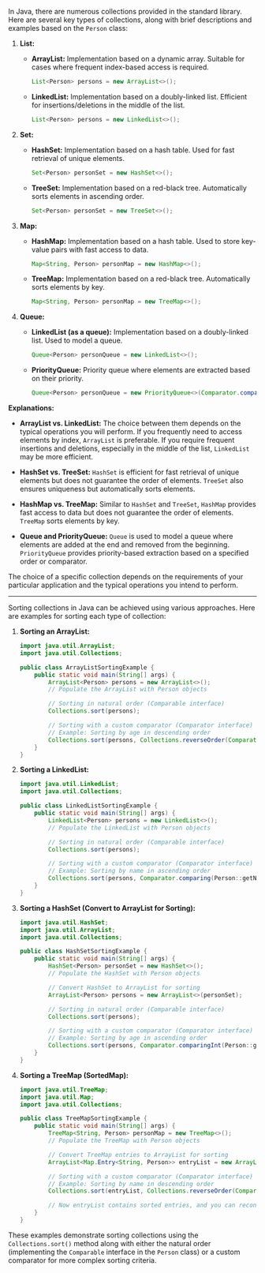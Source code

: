In Java, there are numerous collections provided in the standard library. 
Here are several key types of collections, along with brief descriptions and examples based on the `Person` class:

1. **List:**
   - **ArrayList:** Implementation based on a dynamic array. Suitable for cases where frequent index-based access is required.
     ```java
     List<Person> persons = new ArrayList<>();
     ```

   - **LinkedList:** Implementation based on a doubly-linked list. Efficient for insertions/deletions in the middle of the list.
     ```java
     List<Person> persons = new LinkedList<>();
     ```

2. **Set:**
   - **HashSet:** Implementation based on a hash table. Used for fast retrieval of unique elements.
     ```java
     Set<Person> personSet = new HashSet<>();
     ```

   - **TreeSet:** Implementation based on a red-black tree. Automatically sorts elements in ascending order.
     ```java
     Set<Person> personSet = new TreeSet<>();
     ```

3. **Map:**
   - **HashMap:** Implementation based on a hash table. Used to store key-value pairs with fast access to data.
     ```java
     Map<String, Person> personMap = new HashMap<>();
     ```

   - **TreeMap:** Implementation based on a red-black tree. Automatically sorts elements by key.
     ```java
     Map<String, Person> personMap = new TreeMap<>();
     ```

4. **Queue:**
   - **LinkedList (as a queue):** Implementation based on a doubly-linked list. Used to model a queue.
     ```java
     Queue<Person> personQueue = new LinkedList<>();
     ```

   - **PriorityQueue:** Priority queue where elements are extracted based on their priority.
     ```java
     Queue<Person> personQueue = new PriorityQueue<>(Comparator.comparingInt(Person::getAge));
     ```

**Explanations:**

- **ArrayList vs. LinkedList:** The choice between them depends on the typical operations you will perform. If you frequently need to access elements by index, `ArrayList` is preferable. If you require frequent insertions and deletions, especially in the middle of the list, `LinkedList` may be more efficient.

- **HashSet vs. TreeSet:** `HashSet` is efficient for fast retrieval of unique elements but does not guarantee the order of elements. `TreeSet` also ensures uniqueness but automatically sorts elements.

- **HashMap vs. TreeMap:** Similar to `HashSet` and `TreeSet`, `HashMap` provides fast access to data but does not guarantee the order of elements. `TreeMap` sorts elements by key.

- **Queue and PriorityQueue:** `Queue` is used to model a queue where elements are added at the end and removed from the beginning. `PriorityQueue` provides priority-based extraction based on a specified order or comparator.

The choice of a specific collection depends on the requirements of your particular application and the typical operations you intend to perform.

---

Sorting collections in Java can be achieved using various approaches. Here are examples for sorting each type of collection:

1. **Sorting an ArrayList:**
   ```java
   import java.util.ArrayList;
   import java.util.Collections;
   
   public class ArrayListSortingExample {
       public static void main(String[] args) {
           ArrayList<Person> persons = new ArrayList<>();
           // Populate the ArrayList with Person objects

           // Sorting in natural order (Comparable interface)
           Collections.sort(persons);

           // Sorting with a custom comparator (Comparator interface)
           // Example: Sorting by age in descending order
           Collections.sort(persons, Collections.reverseOrder(Comparator.comparingInt(Person::getAge)));
       }
   }
   ```

2. **Sorting a LinkedList:**
   ```java
   import java.util.LinkedList;
   import java.util.Collections;
   
   public class LinkedListSortingExample {
       public static void main(String[] args) {
           LinkedList<Person> persons = new LinkedList<>();
           // Populate the LinkedList with Person objects

           // Sorting in natural order (Comparable interface)
           Collections.sort(persons);

           // Sorting with a custom comparator (Comparator interface)
           // Example: Sorting by name in ascending order
           Collections.sort(persons, Comparator.comparing(Person::getName));
       }
   }
   ```

3. **Sorting a HashSet (Convert to ArrayList for Sorting):**
   ```java
   import java.util.HashSet;
   import java.util.ArrayList;
   import java.util.Collections;
   
   public class HashSetSortingExample {
       public static void main(String[] args) {
           HashSet<Person> personSet = new HashSet<>();
           // Populate the HashSet with Person objects

           // Convert HashSet to ArrayList for sorting
           ArrayList<Person> persons = new ArrayList<>(personSet);

           // Sorting in natural order (Comparable interface)
           Collections.sort(persons);

           // Sorting with a custom comparator (Comparator interface)
           // Example: Sorting by age in ascending order
           Collections.sort(persons, Comparator.comparingInt(Person::getAge));
       }
   }
   ```

4. **Sorting a TreeMap (SortedMap):**
   ```java
   import java.util.TreeMap;
   import java.util.Map;
   import java.util.Collections;
   
   public class TreeMapSortingExample {
       public static void main(String[] args) {
           TreeMap<String, Person> personMap = new TreeMap<>();
           // Populate the TreeMap with Person objects

           // Convert TreeMap entries to ArrayList for sorting
           ArrayList<Map.Entry<String, Person>> entryList = new ArrayList<>(personMap.entrySet());

           // Sorting with a custom comparator (Comparator interface)
           // Example: Sorting by name in descending order
           Collections.sort(entryList, Collections.reverseOrder(Comparator.comparing(e -> e.getValue().getName())));

           // Now entryList contains sorted entries, and you can reconstruct the sorted TreeMap if needed
       }
   }
   ```

These examples demonstrate sorting collections using the `Collections.sort()` method along with either the natural order (implementing the `Comparable` interface in the `Person` class) or a custom comparator for more complex sorting criteria.
